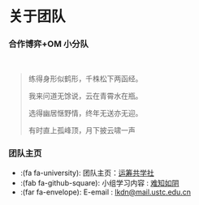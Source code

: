 # 关于团队


### 合作博弈+OM 小分队
<br>

> 练得身形似鹤形，千株松下两函经。
>
> 我来问道无馀说，云在青霄水在瓶。
>
> 选得幽居惬野情，终年无送亦无迎。
>
> 有时直上孤峰顶，月下披云啸一声



### 团队主页

* :(fa fa-university): 团队主页：[运筹共学社](https://faculty.ustc.edu.cn/ORGroup/zh_CN/index/607739/list/index.htm)
* :(fab fa-github-square): 小组学习内容 : [难知如阴](https://gitee.com/Skydominate/mps)
* :(far fa-envelope): E-email : lkdn@mail.ustc.edu.cn


